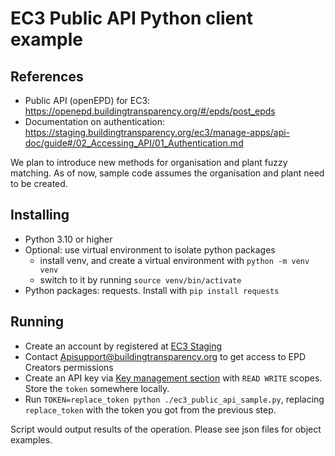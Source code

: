 # EC3 Public API Python client example

## References

* Public API (openEPD) for EC3: https://openepd.buildingtransparency.org/#/epds/post_epds
* Documentation on authentication: https://staging.buildingtransparency.org/ec3/manage-apps/api-doc/guide#/02_Accessing_API/01_Authentication.md

We plan to introduce new methods for organisation and plant fuzzy matching. 
As of now, sample code assumes the organisation and plant need to be created.

## Installing

* Python 3.10 or higher
* Optional: use virtual environment to isolate python packages
  * install venv, and create a virtual environment with `python -m venv venv`
  * switch to it by running `source venv/bin/activate`
* Python packages: requests. Install with `pip install requests`

## Running

* Create an account by registered at [EC3 Staging](https://staging.buildingtransparency.org)
* Contact Apisupport@buildingtransparency.org to get access to EPD Creators permissions
* Create an API key via [Key management section](https://staging.buildingtransparency.org/ec3/manage-apps/keys) with 
  `READ WRITE` scopes. Store the `token` somewhere locally.
* Run `TOKEN=replace_token python ./ec3_public_api_sample.py`, replacing `replace_token` with the token you got from 
  the previous step.

Script would output results of the operation.
Please see json files for object examples.
